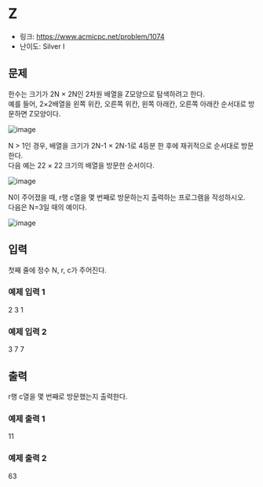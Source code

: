 # Z

- 링크: https://www.acmicpc.net/problem/1074
- 난이도: Silver I

## 문제
한수는 크기가 2N × 2N인 2차원 배열을 Z모양으로 탐색하려고 한다.  
예를 들어, 2×2배열을 왼쪽 위칸, 오른쪽 위칸, 왼쪽 아래칸, 오른쪽 아래칸 순서대로 방문하면 Z모양이다.  

![image](https://user-images.githubusercontent.com/46602874/206205422-ef856de0-6f90-4be9-9b9f-6e16019a0b26.png)

N > 1인 경우, 배열을 크기가 2N-1 × 2N-1로 4등분 한 후에 재귀적으로 순서대로 방문한다.  
다음 예는 22 × 22 크기의 배열을 방문한 순서이다.  

![image](https://user-images.githubusercontent.com/46602874/206205454-cf03019a-511d-42f3-835d-190667603d7a.png)

N이 주어졌을 때, r행 c열을 몇 번째로 방문하는지 출력하는 프로그램을 작성하시오.  
다음은 N=3일 때의 예이다.  

![image](https://user-images.githubusercontent.com/46602874/206205492-8fc414a4-20d3-4486-a4ce-c964e7b5f49c.png)

## 입력

첫째 줄에 정수 N, r, c가 주어진다.

### 예제 입력 1 
2 3 1

### 예제 입력 2 
3 7 7

## 출력

r행 c열을 몇 번째로 방문했는지 출력한다.

### 예제 출력 1 

11

### 예제 출력 2 
63


